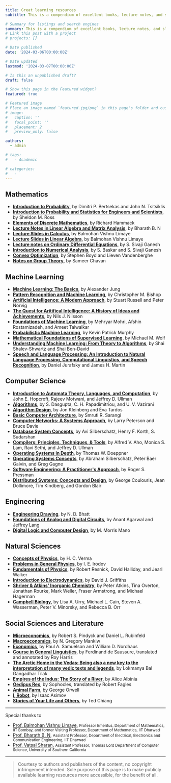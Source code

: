 ```yaml
---
title: Great learning resources
subtitle: This is a compendium of excellent books, lecture notes, and slides, spanning various fields of study in Mathematics, Machine Learning, Computer Science, Engineering, Natural Sciences, Social Sciences and Literature, that are publicly available.

# Summary for listings and search engines
summary: This is a compendium of excellent books, lecture notes, and slides, spanning various fields of study in Mathematics, Machine Learning, Computer Science, Engineering, Natural Sciences, Social Sciences and Literature, that are publicly available.
# Link this post with a project
# projects: []

# Date published
date: '2024-03-06T00:00:00Z'

# Date updated
lastmod: '2024-03-07T00:00:00Z'

# Is this an unpublished draft?
draft: false

# Show this page in the Featured widget?
featured: true

# Featured image
# Place an image named `featured.jpg/png` in this page's folder and customize its options here.
# image:
#   caption: ''
#   focal_point: ''
#   placement: 2
#   preview_only: false

authors:
  - admin

# tags:
#   - Academic

# categories:
#   - 
---
```


## Mathematics
* [**Introduction to Probability**](https://ocw.mit.edu/courses/res-6-012-introduction-to-probability-spring-2018/d973b10c2587781f86ca4f2aff49098f_MITRES_6_012S18_Textbook.pdf), by Dimitri P. Bertsekas and John N. Tsitsiklis
* [**Introduction to Probability and Statistics for Engineers and Scientists**](https://minerva.it.manchester.ac.uk/~saralees/statbook3.pdf), by Sheldon M. Ross
* [**Elements of Discrete Mathematics**](https://www.people.vcu.edu/~rhammack/Discrete/Alpha.pdf), by Richard Hammack
* [**Lecture Notes in Linear Algebra and Matrix Analysis**](https://bharathbettagerenagaraja.files.wordpress.com/2016/07/e212_matrixtheory_oct8.pdf), by Bharath B. N
* [**Lecture Slides in Calculus**](https://drive.google.com/open?id=1ZND5I8g1yGBzNRii4TkZBr7mX2T-8kao), by Balmohan Vishnu Limaye
* [**Lecture Slides in Linear Algebra**](https://drive.google.com/open?id=1jUO2FgE4V8FE5PIZEcZ68GOHTi24guNm), by Balmohan Vishnu Limaye
* [**Lecture notes on Ordinary Differential Equations**](https://www.math.iitb.ac.in/~siva/afs07.pdf), by S. Sivaji Ganesh
* [**Introduction to Numerical Analysis**](https://www.math.iitb.ac.in/~baskar/NA-20130603), by S. Baskar and S. Sivaji Ganesh
* [**Convex Optimization**](https://web.stanford.edu/~boyd/cvxbook/bv_cvxbook.pdf), by Stephen Boyd and Lieven Vandenberghe
* [**Notes on Group Theory**](http://home.iitk.ac.in/~chavan/alg1.pdf), by Sameer Chavan

## Machine Learning
* [**Machine Learning: The Basics**](https://alexjungaalto.github.io/MLBasicsBook.pdf), by Alexander Jung
* [**Pattern Recognition and Machine Learning**](https://www.microsoft.com/en-us/research/uploads/prod/2006/01/Bishop-Pattern-Recognition-and-Machine-Learning-2006.pdf), by Christopher M. Bishop
* [**Artificial Intelligence: A Modern Approach**](https://people.engr.tamu.edu/guni/csce421/files/AI_Russell_Norvig.pdf), by Stuart Russell and Peter Norvig
* [**The Quest for Aritifical Intelligence: A History of Ideas and Achievements**](https://ai.stanford.edu/~nilsson/QAI/qai.pdf), by Nils J. Nilsson
* [**Foundations of Machine Learning**](https://www.dropbox.com/s/38p0j6ds5q9c8oe/10290.pdf?dl=1), by Mehryar Mohri, Afshin Rostamizadeh, and Ameet Talwalkar
* [**Probabilistic Machine Learning**](https://github.com/probml/pml-book/releases/latest/download/book1.pdf), by Kevin Patrick Murphy
* [**Mathematical Foundations of Supervised Learning**](https://mediatum.ub.tum.de/doc/1723378/1723378.pdf), by Michael M. Wolf
* [**Understanding Machine Learning:
From Theory to Algorithms**](https://www.cs.huji.ac.il/~shais/UnderstandingMachineLearning/understanding-machine-learning-theory-algorithms.pdf), by Shai Shalev-Shwartz and Shai Ben-David
* [**Speech and Language Processing: An Introduction to Natural Language Processing, Computational Linguistics, and Speech Recognition**](https://web.stanford.edu/~jurafsky/slp3/ed3bookfeb3_2024.pdf), by Daniel Jurafsky and James H. Martin

## Computer Science
* [**Introduction to Automata Theory, Languages, and Computation**](https://www-2.dc.uba.ar/staff/becher/Hopcroft-Motwani-Ullman-2001.pdf), by John E. Hopcroft, Rajeev Motwani, and Jeffrey D. Ullman
* [**Algorithms**](http://algorithmics.lsi.upc.edu/docs/Dasgupta-Papadimitriou-Vazirani.pdf), by S. Dasgupta, C. H. Papadimitriou, and U. V. Vazirani
* [**Algorithm Design**](https://dl.icdst.org/pdfs/files3/9ce98c127c79e548ebea18966f526ae9.pdf), by Jon Kleinberg and Éva Tardos
* [**Basic Computer Architecture**](https://www.cse.iitd.ac.in/~srsarangi/archbook/archbook.pdf), by Smruti R. Sarangi
* [**Computer Networks: A Systems Approach**](https://titania.eng.monash.edu/netperf/docs/computer-networks-peterson-davie-v6.0.pdf), by Larry Peterson and Bruce Davie
* [**Database System Concepts**](https://db-book.com/), by Avi Silberschatz, Henry F. Korth, S. Sudarshan
* [**Compilers: Principles, Techniques, & Tools**](https://repository.unikom.ac.id/48769/1/Compilers%20-%20Principles%2C%20Techniques%2C%20and%20Tools%20%282006%29.pdf), by Alfred V. Aho, Monica S. Lam, Ravi Sethi, and Jeffrey D. Ullman
* [**Operating Systems in Depth**](https://www.oreilly.com/library/view/operating-systems-in/9780471687238/), by Thomas W. Doeppner
* [**Operating Systems Concepts**](https://os.ecci.ucr.ac.cr/slides/Abraham-Silberschatz-Operating-System-Concepts-10th-2018.pdf), by Abraham Silberschatz, Peter Baer Galvin, and Greg Gagne
* [**Software Engineering: A Practitioner's Approach**](https://intranetssn.github.io/www.ssn.net/twiki/pub/CseIntranet/CseBCS6403/PressmanBook.pdf), by Roger S. Pressman
* [**Distributed Systems: Concepts and Design**](https://bedford-computing.co.uk/learning/wp-content/uploads/2016/03/george-coulouris-distributed-systems-concepts-and-design-5th-edition.pdf), by George Coulouris, Jean Dollimore, Tim Kindberg, and Gordon Blair

## Engineering
* [**Engineering Drawing**](https://ia601704.us.archive.org/22/items/engineering-drawing-by-n.-d-bhatt/ENGINEERING%20DRAWING%20BY%20N.D%20BHATT.pdf), by N. D. Bhatt
* [**Foundations of Analog and Digital Circuits**](https://ia801500.us.archive.org/12/items/Foundations_of_Analog_and_Digital_Circuits_Mas/Foundations_of_Analog_and_Digital_Circuits_Mas.pdf), by Anant Agarwal and Jeffrey Lang
* [**Digital Logic and Computer Design**](https://ia800607.us.archive.org/3/items/DigitalLogicAndComputerDesignByM.MorrisMano2ndEdition/Digital%20Logic%20And%20Computer%20Design%20By%20M.%20Morris%20Mano%20%282nd%20Edition%29.pdf), by M. Morris Mano

## Natural Sciences
* [**Concepts of Physics**](https://images.collegedunia.com/public/image/b8ccbe2a7cb4dc6c7a5bbcb1bec3c41f.pdf), by H. C. Verma
* [**Problems in General Physics**](https://ia600709.us.archive.org/1/items/IrodovProblemsInGeneralPhysics/Irodov-Problems_in_General_Physics.pdf), by I. E. Irodov
* [**Fundamentals of Physics**](https://ia801804.us.archive.org/28/items/2014-jw-fundamentals-of-physics-extended-10th-ed-tand-a_202011/2014%20JW%20Fundamentals%20Of%20Physics%20Extended%2010th%20Ed%20TandA.pdf), by Robert Resnick, David Halliday, and Jearl Walker
* [**Introduction to Electrodynamics**](http://www-pnp.physics.ox.ac.uk/~gwenlan/teaching/EM/introduction-to-electrodynamics-d-j-griffiths-4ed.pdf), by David J. Griffiths
* [**Shriver & Atkins' Inorganic Chemistry**](https://edisciplinas.usp.br/pluginfile.php/7940313/mod_resource/content/1/Shriver%20%20Atkins%20-%20Inorganic%20Chemistry%205th.pdf), by Peter Atkins, Tina Overton, Jonathan Rourke, Mark Weller, Fraser Armstrong, and Michael Hagerman
* [**Campbell Biology**](https://www.pearsonhighered.com/assets/preface/0/1/3/5/0135855837.pdf), by Lisa A. Urry, Michael L. Cain, Steven A. Wasserman, Peter V. Minorsky, and Rebecca B. Orr


## Social Sciences and Literature
* [**Microeconomics**](https://lms-paralel.esaunggul.ac.id/pluginfile.php?file=%2F222814%2Fmod_resource%2Fcontent%2F2%2FMicroeconomics%20-%20Robert%20Pindyck%2C%20Daniel%20Rubinfeld.pdf), by Robert S. Pindyck and Daniel L. Rubinfeld
* [**Macroeconomics**](https://jollygreengeneral.typepad.com/files/n.-gregory-mankiw-macroeconomics-7th-edition-2009.pdf), by N. Gregory Mankiw
* [**Economics**](https://moodle.estgv.ipv.pt/201920/pluginfile.php/59329/mod_resource/content/1/samunord19.pdf), by Paul A. Samuelson and William D. Nordhaus
* [**Course in General Linguistics**](https://warwick.ac.uk/fac/arts/english/currentstudents/undergraduate/modules/fulllist/first/en122/lecturelist2019-20/saussure_course_in_general_linguistics.pdf), by Ferdinand de Saussure, translated and annotated by Roy Harris
* [**The Arctic Home in the Vedas: Being also a new key to the interpretation of many vedic texts and legends**](https://ignca.gov.in/Asi_data/9566.pdf), by Lokmanya Bal Gangadhar Tilak
* [**Empires of the Indus: The Story of a River**](https://apnaorg.com/books/english/empires-of-the-indus/empires-of-the-indus.pdf), by Alice Albinia
* [**Oedipus Rex**](https://s3.amazonaws.com/scschoolfiles/720/oedipus_full_text_fagles_with_scenes_labeled.pdf), by Sophocles, translated by Robert Fagles
* [**Animal Farm**](https://ia800905.us.archive.org/25/items/AnimalFarmByGeorgeOrwell/Animal%20Farm%20by%20George%20Orwell.pdf), by George Orwell
* [**I, Robot**](https://www2.cs.sfu.ca/~vaughan/teaching/415/papers/I,%20Robot%20Ch1-3.pdf), by Isaac Asimov
* [**Stories of Your Life and Others**](https://raley.english.ucsb.edu/wp-content/uploads/Reading/Chiang-story.pdf), by Ted Chiang

---

Special thanks to 
*  [Prof. Balmohan Vishnu Limaye](https://www.math.iitb.ac.in/~bvl/), <small>Professor Emeritus, Department of Mathematics, IIT Bombay, and former Visiting Professor, Department of Mathematics, IIT Dharwad</small>
* [Prof. Bharath B. N](https://bharathbettagere.github.io/mywebpage/), <small>Assistant Professor, Department of Electrical, Electronics and Communication Engineering, IIT Dharwad</small>
* [Prof. Vatsal Sharan](https://vatsalsharan.github.io/), <small> Assistant Professor, Thomas Lord Department of Computer Science, University of Southern California </small>
---

> Courtesy to authors and publishers of the content, no copyright infringement intended. Sole purpose of this page is to make publicly available learning resources more accessible, for the benefit of all.<br>
